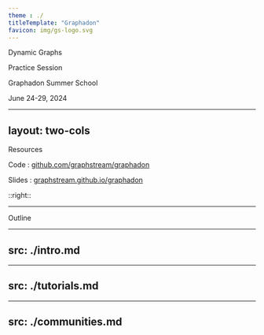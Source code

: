 ```yaml
---
theme : ./
titleTemplate: "Graphadon"
favicon: img/gs-logo.svg
---
```


<p class="text-[70px] leading-[1.4] font-bold"> Dynamic Graphs </p>

<p class="text-[40px] "> Practice Session </p>

<p class="text-[40px] leading-[1.4] "> Graphadon Summer School </p>
<p class="text-[30px] "> June 24-29, 2024 </p>

---
layout: two-cols
---

<p class="text-4xl leading-[1.4]">Resources</p>

Code : [github.com/graphstream/graphadon](https://github.com/graphstream/graphadon)

Slides : [graphstream.github.io/graphadon](https://graphstream.github.io/graphadon)



::right::
<div class="flex flex-col items-center">
<QRCode
    :width="300"
    :height="300"
    type="svg"
    data="https://github.com/graphstream/graphadon"
    :margin="10"
    :imageOptions="{ margin: 10 }"
    :dotsOptions="{ color: '#000' ,type: 'rounded'}"
    image="/img/gs-logo.svg"
/>
</div>
<!-- ![Sources for Codes and Presentations](/img/qr-graphstream.github.io-gs-talk.svg) -->

---

<p class="text-4xl leading-[1.4]">Outline</p>

<Toc maxDepth=1 />



---
src: ./intro.md
---

---
src: ./tutorials.md
---

--- 
src: ./communities.md
--- 
